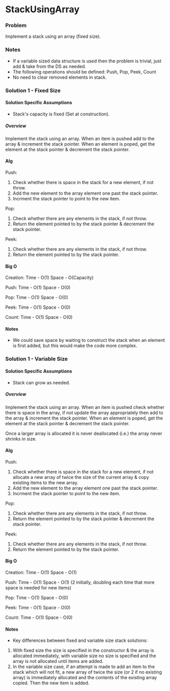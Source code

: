 ﻿# StackUsingArray

### Problem
Implement a stack using an array (fixed size).

### Notes
- If a variable sized data structure is used then the problem is trivial, just add & take from the DS as needed.
- The following operations should be defined: Push, Pop, Peek, Count
- No need to clear removed elements in stack.

### Solution 1 - Fixed Size

#### Solution Specific Assumptions
- Stack's capacity is fixed (Set at construction).

##### Overview
Implement the stack using an array. When an item is pushed add to the array & increment the stack pointer. When an element is poped, get the element at the stack pointer & decrement the stack pointer.

#### Alg
Push:  
1. Check whether there is space in the stack for a new element, if not throw.
2. Add the new element to the array element one past the stack pointer.
3. Incrment the stack pointer to point to the new item.

Pop:
1. Check whether there are any elements in the stack, if not throw.
2. Return the element pointed to by the stack pointer & decrement the stack pointer.

Peek:
1. Check whether there are any elements in the stack, if not throw.
2. Return the element pointed to by the stack pointer.

#### Big O
Creation:
Time - O(1)
Space - O(Capacity)

Push:
Time - O(1)
Space - O(0)

Pop:
Time - O(1)
Space - O(0)

Peek:
Time - O(1)
Space - O(0)

Count:
Time - O(1)
Space - O(0)

#### Notes
- We could save space by waiting to construct the stack when an element is first added, but this would make the code more complex.

### Solution 1 - Variable Size

#### Solution Specific Assumptions
- Stack can grow as needed.

##### Overview
Implement the stack using an array. When an item is pushed check whether there is space in the array, if not update the array appropriately then add to the array & increment the stack pointer. When an element is poped, get the element at the stack pointer & decrement the stack pointer.

Once a larger array is allocated it is never deallocated (i.e.) the array never shrinks in size.

#### Alg
Push:  
1. Check whether there is space in the stack for a new element, if not allocate a new array of twice the size of the current array & copy existing items to the new array.
2. Add the new element to the array element one past the stack pointer.
3. Incrment the stack pointer to point to the new item.

Pop:
1. Check whether there are any elements in the stack, if not throw.
2. Return the element pointed to by the stack pointer & decrement the stack pointer.

Peek:
1. Check whether there are any elements in the stack, if not throw.
2. Return the element pointed to by the stack pointer.

#### Big O
Creation:
Time - O(1)
Space - O(1)

Push:
Time - O(1)
Space - O(1) (2 initially, doubling each time that more space is needed for new items)

Pop:
Time - O(1)
Space - O(0)

Peek:
Time - O(1)
Space - O(0)

Count:
Time - O(1)
Space - O(0)

#### Notes
- Key differences between fixed and variable size stack solutions:
1. With fixed size the size is specified in the constructor & the array is
allocated immediately, with variable size no size is specified and the array
is not allocated until items are added.
2. In the variable size case, if an attempt is made to add an item to the
stack which will not fit, a new array of twice the size (or 2 if no existing array)
is immediately allocated and the contents of the existing array copied.
Then the new item is added.